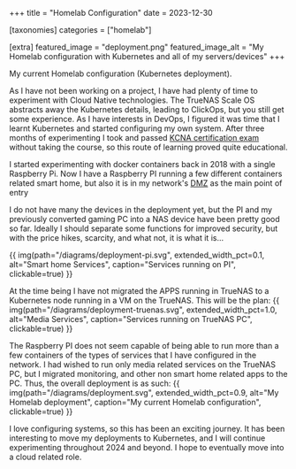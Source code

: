 +++
title = "Homelab Configuration"
date = 2023-12-30

[taxonomies]
categories = ["homelab"]

[extra]
featured_image = "deployment.png"
featured_image_alt = "My Homelab configuration with Kubernetes and all of my servers/devices"
+++

My current Homelab configuration (Kubernetes deployment).
<!-- more -->

As I have not been working on a project, I have had plenty of time to experiment with Cloud Native technologies.
The TrueNAS Scale OS abstracts away the Kubernetes details, leading to ClickOps, but you still get some experience.
As I have interests in DevOps, I figured it was time that I learnt Kubernetes and started configuring my own system.
After three months of experimenting I took and passed [KCNA certification exam][1] without taking the course, so this route of learning proved quite educational.

I started experimenting with docker containers back in 2018 with a single Raspberry Pi.
Now I have a Raspberry PI running a few different containers related smart home, but also it is in my network's [DMZ][2] as the main point of entry

I do not have many the devices in the deployment yet, but the PI and my previously converted gaming PC into a NAS device have been pretty good so far.
Ideally I should separate some functions for improved security, but with the price hikes, scarcity, and what not, it is what it is...

{{ img(path="/diagrams/deployment-pi.svg", extended_width_pct=0.1, alt="Smart home Services", caption="Services running on PI", clickable=true) }}

At the time being I have not migrated the APPS running in TrueNAS to a Kubernetes node running in a VM on the TrueNAS.
This will be the plan:
{{ img(path="/diagrams/deployment-truenas.svg", extended_width_pct=1.0, alt="Media Services", caption="Services running on TrueNAS PC", clickable=true) }}

The Raspberry PI does not seem capable of being able to run more than a few containers of the types of services that I have configured in the network.
I had wished to run only media related services on the TrueNAS PC, but I migrated monitoring, and other non smart home related apps to the PC.
Thus, the overall deployment is as such:
{{ img(path="/diagrams/deployment.svg", extended_width_pct=0.9, alt="My Homelab deployment", caption="My current Homelab configuration", clickable=true) }}

I love configuring systems, so this has been an exciting journey.
It has been interesting to move my deployments to Kubernetes, and I will continue experimenting throughout 2024 and beyond.
I hope to eventually move into a cloud related role.

[1]: https://www.credly.com/badges/052b5593-910a-4201-ba42-30fe87d194ab
[2]: https://en.wikipedia.org/wiki/DMZ_(computing)
